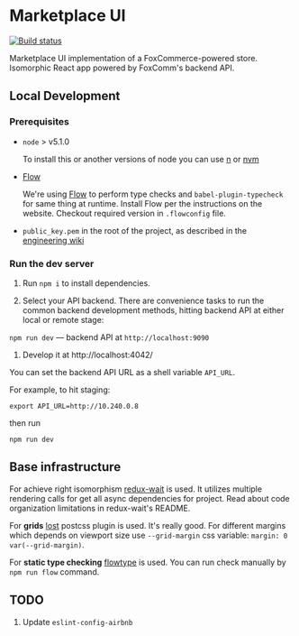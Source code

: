 # Marketplace UI

[![Build status](https://badge.buildkite.com/1238dff6913c220ef0612d9a9f4b0c5198a8dd270d260f8ff2.svg)](https://buildkite.com/foxcommerce/highlander)

Marketplace UI implementation of a FoxCommerce-powered store. Isomorphic React app powered by FoxComm's backend API.

## Local Development

### Prerequisites

* `node` > v5.1.0

  To install this or another versions of node you can use [n](https://github.com/tj/n) or [nvm](https://github.com/creationix/nvm)

* [Flow](http://flowtype.org)

  We're using [Flow](http://flowtype.org) to perform type checks and `babel-plugin-typecheck` for same thing at runtime. Install Flow per the instructions on the website. Checkout required version in `.flowconfig` file.

* `public_key.pem` in the root of the project, as described in the [engineering wiki](https://github.com/FoxComm/engineering-wiki/blob/master/development/setup.md#developing-frontend-applications)


### Run the dev server

1. Run `npm i` to install dependencies.

1. Select your API backend. There are convenience tasks to run the common backend development methods, hitting backend API at either local or remote stage:

  `npm run dev` — backend API at `http://localhost:9090`

1. Develop it at http://localhost:4042/


You can set the backend API URL as a shell variable `API_URL`.

For example, to hit staging:

```
export API_URL=http://10.240.0.8
```
then run

```
npm run dev
```


## Base infrastructure

For achieve right isomorphism [redux-wait](https://www.npmjs.com/package/redux-wait) is used.
It utilizes multiple rendering calls for get all async dependencies for project.
Read about code organization limitations in redux-wait's README.

For **grids** [lost](https://www.npmjs.com/package/lost) postcss plugin is used. It's really good.
For different margins which depends on viewport size use `--grid-margin` css variable: `margin: 0 var(--grid-margin)`.

For **static type checking** [flowtype](http://flowtype.org/) is used. You can run check manually by `npm run flow` command.


## TODO
1. Update `eslint-config-airbnb`
